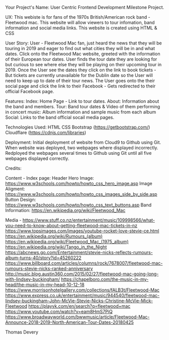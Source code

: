 Your Project's Name:
User Centric Frontend Development Milestone Project.


UX:
This webiste is for fans of the 1970s British/American rock band - Fleetwood mac.
This website will allow viewers to tour infomation, band information and social media links.
This website is created using HTML & CSS


User Story:
User - Fleetwood Mac fan, just heard the news that they will be touring in 2019 and eager to find out what cities they will be in and what dates.
Click onto the Fleetwood Mac website, greeted with the information of their European tour dates.
User finds the tour date they are looking for but curious to see where else they will be playing on their upcoming tour in 2019.
Once the User see the dates they click on the link to book tickets - But tickets are currently unavailable for the Dublin date so the User will need to keep up to date of their tour news.
The User goes onto the their social page and click the link to their Facebook - Gets redirected to their official Facebook page.


Features:
Index: Home Page - Link to tour dates.
About: Information about the band and members.
Tour: Band tour dates & Video of them performing in concert
music: Album information and sample music from each album
Social: Links to the band official socail media pages.


Technologies Used:
HTML
CSS
Bootstrap (https://getbootstrap.com/)
Cloudflare (https://cdnjs.com/libraries)


Deployment:
Initial deployment of website from Cloud9 to Github using Git.
When website was deployed, two webpages where displayed incorrectly.
Redployed the webpages several times to Github using Git until all five webpages displayed correctly.


Credits:

Content - 
Index page: Header Hero Image: https://www.w3schools.com/howto/howto_css_hero_image.asp
Image Aligment: https://www.w3schools.com/howto/howto_css_images_side_by_side.asp
Button Design: https://www.w3schools.com/howto/howto_css_text_buttons.asp
Band Information: https://en.wikipedia.org/wiki/Fleetwood_Mac

Media - 
https://www.stuff.co.nz/entertainment/music/109998566/what-you-need-to-know-about-getting-fleetwood-mac-tickets-in-nz
https://www.topsimages.com/images/youtube-rocket-love-stevie-ce.html
https://en.wikipedia.org/wiki/Rumours_(album)
https://en.wikipedia.org/wiki/Fleetwood_Mac_(1975_album)
https://en.wikipedia.org/wiki/Tango_in_the_Night
https://abcnews.go.com/Entertainment/stevie-nicks-reflects-rumours-album-turns-40/story?id=45260222
https://www.billboard.com/articles/columns/rock/7678007/fleetwood-mac-rumours-stevie-nicks-ranked-anniversary
http://music.blog.austin360.com/2015/02/27/fleetwood-mac-going-long-with-lindsey-buckingham/
https://chapelboro.com/the-music-in-my-head/the-music-in-my-head-10-12-18
https://www.morrisonhotelgallery.com/collections/fALB3t/Fleetwood-Mac
https://www.express.co.uk/entertainment/music/944540/fleetwood-mac-lindsey-buckingham-John-McVie-Stevie-Nicks-Christine-McVie-Mick-Fleetwood
https://playvk.com/en/search?q=fleetwood+mac
https://www.youtube.com/watch?v=eam8HmS7PiQ
https://www.broadwayworld.com/bwwmusic/article/Fleetwood-Mac-Announce-2018-2019-North-American-Tour-Dates-20180425


Thomas Devery